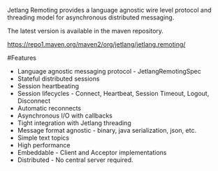 Jetlang Remoting provides a language agnostic wire level protocol and threading model for asynchronous distributed messaging.

The latest version is available in the maven repository.

https://repo1.maven.org/maven2/org/jetlang/jetlang.remoting/

#Features

  * Language agnostic messaging protocol - JetlangRemotingSpec
  * Stateful distributed sessions
  * Session heartbeating
  * Session lifecycles - Connect, Heartbeat, Session Timeout, Logout, Disconnect
  * Automatic reconnects
  * Asynchronous I/O with callbacks 
  * Tight integration with Jetlang threading
  * Message format agnostic - binary, java serialization, json, etc. 
  * Simple text topics
  * High performance
  * Embeddable - Client and Acceptor implementations
  * Distributed - No central server required.
